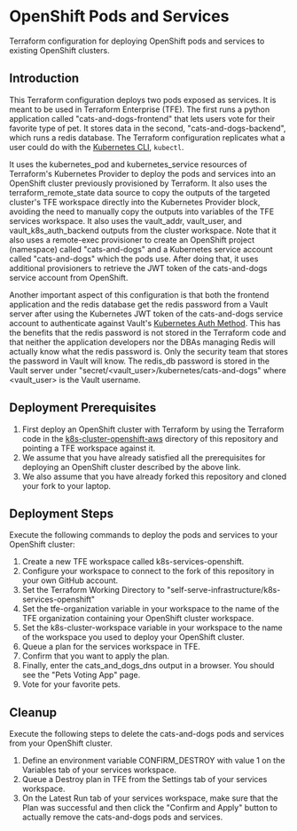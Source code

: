 # OpenShift Pods and Services
Terraform configuration for deploying OpenShift pods and services to existing OpenShift clusters.

## Introduction
This Terraform configuration deploys two pods exposed as services. It is meant to be used in Terraform Enterprise (TFE). The first runs a python application called "cats-and-dogs-frontend" that lets users vote for their favorite type of pet. It stores data in the second, "cats-and-dogs-backend", which runs a redis database. The Terraform configuration replicates what a user could do with the [Kubernetes CLI](https://kubernetes.io/docs/tasks/tools/install-kubectl/), `kubectl`.

It uses the kubernetes_pod and kubernetes_service resources of Terraform's Kubernetes Provider to deploy the pods and services into an OpenShift cluster previously provisioned by Terraform. It also uses the terraform_remote_state data source to copy the outputs of the targeted cluster's TFE workspace directly into the Kubernetes Provider block, avoiding the need to manually copy the outputs into variables of the TFE services workspace. It also uses the vault_addr, vault_user, and vault_k8s_auth_backend outputs from the cluster workspace. Note that it also uses a remote-exec provisioner to create an OpenShift project (namespace) called "cats-and-dogs" and a Kubernetes service account called "cats-and-dogs" which the pods use. After doing that, it uses additional provisioners to retrieve the JWT token of the cats-and-dogs service account from OpenShift.

Another important aspect of this configuration is that both the frontend application and the redis database get the redis password from a Vault server after using the Kubernetes JWT token of the cats-and-dogs service account to authenticate against Vault's [Kubernetes Auth Method](https://www.vaultproject.io/docs/auth/kubernetes.html). This has the benefits that the redis password is not stored in the Terraform code and that neither the application developers nor the DBAs managing Redis will actually know what the redis password is. Only the security team that stores the password in Vault will know. The redis_db password is stored in the Vault server under "secret/<vault_user>/kubernetes/cats-and-dogs" where \<vault_user\> is the Vault username.

## Deployment Prerequisites

1. First deploy an OpenShift cluster with Terraform by using the Terraform code in the [k8s-cluster-openshift-aws](../../infrastructure-as-code/k8s-cluster-openshift-aws) directory of this repository and pointing a TFE workspace against it.  
1. We assume that you have already satisfied all the prerequisites for deploying an OpenShift cluster described by the above link.
1. We also assume that you have already forked this repository and cloned your fork to your laptop.

## Deployment Steps
Execute the following commands to deploy the pods and services to your OpenShift cluster:

1. Create a new TFE workspace called k8s-services-openshift.
1. Configure your workspace to connect to the fork of this repository in your own GitHub account.
1. Set the Terraform Working Directory to "self-serve-infrastructure/k8s-services-openshift"
1. Set the tfe-organization variable in your workspace to the name of the TFE organization containing your OpenShift cluster workspace.
1. Set the k8s-cluster-workspace variable in your workspace to the name of the workspace you used to deploy your OpenShift cluster.
1. Queue a plan for the services workspace in TFE.
1. Confirm that you want to apply the plan.
1. Finally, enter the cats_and_dogs_dns output in a browser. You should see the "Pets Voting App" page.
1. Vote for your favorite pets.

## Cleanup
Execute the following steps to delete the cats-and-dogs pods and services from your OpenShift cluster.

1. Define an environment variable CONFIRM_DESTROY with value 1 on the Variables tab of your services workspace.
1. Queue a Destroy plan in TFE from the Settings tab of your services workspace.
1. On the Latest Run tab of your services workspace, make sure that the Plan was successful and then click the "Confirm and Apply" button to actually remove the cats-and-dogs pods and services.
